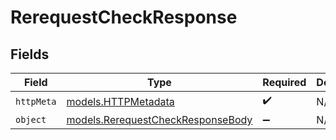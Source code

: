 # RerequestCheckResponse


## Fields

| Field                                                                        | Type                                                                         | Required                                                                     | Description                                                                  |
| ---------------------------------------------------------------------------- | ---------------------------------------------------------------------------- | ---------------------------------------------------------------------------- | ---------------------------------------------------------------------------- |
| `httpMeta`                                                                   | [models.HTTPMetadata](../models/httpmetadata.md)                             | :heavy_check_mark:                                                           | N/A                                                                          |
| `object`                                                                     | [models.RerequestCheckResponseBody](../models/rerequestcheckresponsebody.md) | :heavy_minus_sign:                                                           | N/A                                                                          |